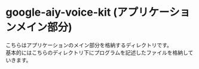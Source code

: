 # google-aiy-voice-kit (アプリケーションメイン部分)

こちらはアプリケーションのメイン部分を格納するディレクトリです。  
基本的にはこちらのディレクトリ下にプログラムを記述したファイルを格納していきます。